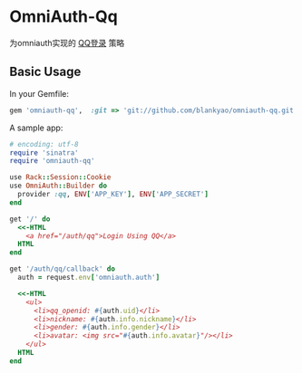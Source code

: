 OmniAuth-Qq
===
为omniauth实现的 [QQ登录](http://connect.qq.com/intro/login/) 策略

Basic Usage
---
In your Gemfile:

```ruby
gem 'omniauth-qq',  :git => 'git://github.com/blankyao/omniauth-qq.git'
```

A sample app:

```ruby
# encoding: utf-8
require 'sinatra'
require 'omniauth-qq'

use Rack::Session::Cookie
use OmniAuth::Builder do
  provider :qq, ENV['APP_KEY'], ENV['APP_SECRET']
end

get '/' do
  <<-HTML
    <a href="/auth/qq">Login Using QQ</a>
  HTML
end

get '/auth/qq/callback' do
  auth = request.env['omniauth.auth']

  <<-HTML
    <ul>
      <li>qq_openid: #{auth.uid}</li>
      <li>nickname: #{auth.info.nickname}</li>
      <li>gender: #{auth.info.gender}</li>
      <li>avatar: <img src="#{auth.info.avatar}"/></li>
    </ul>
  HTML
end
```